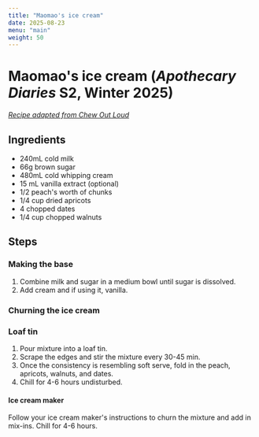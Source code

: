 ```yaml
---
title: "Maomao's ice cream"
date: 2025-08-23
menu: "main"
weight: 50
---
```


# Maomao's ice cream (*Apothecary Diaries* S2, Winter 2025)

*[Recipe adapted from Chew Out Loud](https://www.chewoutloud.com/easy-vanilla-ice-cream-no-eggs/)*

## Ingredients

* 240mL cold milk
* 66g brown sugar
* 480mL cold whipping cream
* 15 mL vanilla extract (optional)
* 1/2 peach's worth of chunks
* 1/4 cup dried apricots
* 4 chopped dates
* 1/4 cup chopped walnuts

## Steps

### Making the base

1. Combine milk and sugar in a medium bowl until sugar is dissolved.
2. Add cream and if using it, vanilla. 

### Churning the ice cream

### Loaf tin

1. Pour mixture into a loaf tin.
2. Scrape the edges and stir the mixture every 30-45 min.
3. Once the consistency is resembling soft serve, fold in the peach, apricots, walnuts, and dates.
4. Chill for 4-6 hours undisturbed.

#### Ice cream maker

Follow your ice cream maker's instructions to churn the mixture and add in mix-ins. Chill for 4-6 hours.
